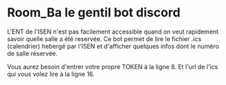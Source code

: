 # Room_Ba le gentil bot discord


L'ENT de l'ISEN n'est pas facilement accessible quand on veut rapidement savoir quelle salle a été reservée.
Ce bot permet de lire le fichier .ics (calendrier) hebergé par l'ISEN
et d'afficher quelques infos dont le numéro de salle réservée.

Vous aurez besoin d'entrer votre propre TOKEN à la ligne 8.
Et l'url de l'ics qui vous volez lire à la ligne 16.
